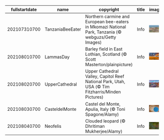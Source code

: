 |fullstartdate|name|copyright|title|image|
|--|--|--|--|--|
202107310700|TanzaniaBeeEater|Northern carmine and European bee-eaters in Mkomazi National Park, Tanzania (© webguzs/Getty Images)|Info|![](/en-AU/2021/08/202107310700TanzaniaBeeEater.jpg)|
202108010700|LammasDay|Barley field in East Lothian, Scotland (© Scott Masterton/plainpicture)|Info|![](/en-AU/2021/08/202108010700LammasDay.jpg)|
202108020700|UpperCathedral|Upper Cathedral Valley, Capitol Reef National Park, Utah, USA (© Tim Fitzharris/Minden Pictures)|Info|![](/en-AU/2021/08/202108020700UpperCathedral.jpg)|
202108030700|CasteldelMonte|Castel del Monte, Apulia, Italy (© Toni Spagone/Alamy)|Info|![](/en-AU/2021/08/202108030700CasteldelMonte.jpg)|
202108040700|Neofelis|Clouded leopard (© Dhritiman Mukherjee/Alamy)|Info|![](/en-AU/2021/08/202108040700Neofelis.jpg)|
